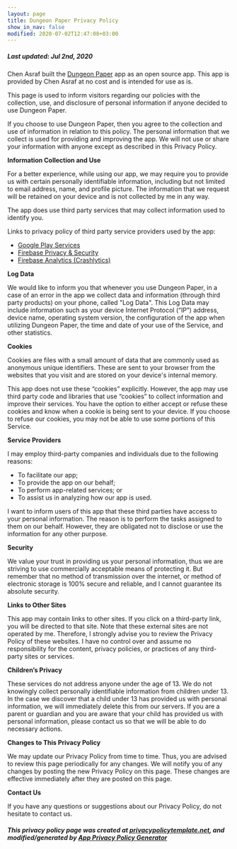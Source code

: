 ```yaml
---
layout: page
title: Dungeon Paper Privacy Policy
show_in_nav: false
modified: 2020-07-02T12:47:08+03:00
---
```


##### Last updated: Jul 2nd, 2020

Chen Asraf built the [Dungeon Paper](/dungeon-paper) app as an open source app. This app is provided by Chen Asraf at no cost and is intended for use as is.

This page is used to inform visitors regarding our policies with the collection, use, and disclosure of personal information if anyone decided to use Dungeon Paper.

If you choose to use Dungeon Paper, then you agree to the collection and use of information in relation to this policy. The personal information that we collect is used for providing and improving the app. We will not use or share your information with anyone except as described in this Privacy Policy.

**Information Collection and Use**

For a better experience, while using our app, we may require you to provide us with certain personally identifiable information, including but not limited to email address, name, and profile picture. The information that we request will be retained on your device and is not collected by me in any way.

The app does use third party services that may collect information used to identify you.

Links to privacy policy of third party service providers used by the app:

*   [Google Play Services](https://www.google.com/policies/privacy/)
*   [Firebase Privacy & Security](https://firebase.google.com/support/privacy)
*   [Firebase Analytics (Crashlytics)](https://firebase.google.com/policies/analytics)

**Log Data**

We would like to inform you that whenever you use Dungeon Paper, in a case of an error in the app we collect data and information (through third party products) on your phone, called "Log Data". This Log Data may include information such as your device Internet Protocol (“IP”) address, device name, operating system version, the configuration of the app when utilizing Dungeon Paper, the time and date of your use of the Service, and other statistics.

**Cookies**

Cookies are files with a small amount of data that are commonly used as anonymous unique identifiers. These are sent to your browser from the websites that you visit and are stored on your device's internal memory.

This app does not use these “cookies” explicitly. However, the app may use third party code and libraries that use “cookies” to collect information and improve their services. You have the option to either accept or refuse these cookies and know when a cookie is being sent to your device. If you choose to refuse our cookies, you may not be able to use some portions of this Service.

**Service Providers**

I may employ third-party companies and individuals due to the following reasons:

*   To facilitate our app;
*   To provide the app on our behalf;
*   To perform app-related services; or
*   To assist us in analyzing how our app is used.

I want to inform users of this app that these third parties have access to your personal information. The reason is to perform the tasks assigned to them on our behalf. However, they are obligated not to disclose or use the information for any other purpose.

**Security**

We value your trust in providing us your personal information, thus we are striving to use commercially acceptable means of protecting it. But remember that no method of transmission over the internet, or method of electronic storage is 100% secure and reliable, and I cannot guarantee its absolute security.

**Links to Other Sites**

This app may contain links to other sites. If you click on a third-party link, you will be directed to that site. Note that these external sites are not operated by me. Therefore, I strongly advise you to review the Privacy Policy of these websites. I have no control over and assume no responsibility for the content, privacy policies, or practices of any third-party sites or services.

**Children’s Privacy**

These services do not address anyone under the age of 13. We do not knowingly collect personally identifiable information from children under 13. In the case we discover that a child under 13 has provided us with personal information, we will immediately delete this from our servers. If you are a parent or guardian and you are aware that your child has provided us with personal information, please contact us so that we will be able to do necessary actions.

**Changes to This Privacy Policy**

We may update our Privacy Policy from time to time. Thus, you are advised to review this page periodically for any changes. We will notify you of any changes by posting the new Privacy Policy on this page. These changes are effective immediately after they are posted on this page.

**Contact Us**

If you have any questions or suggestions about our Privacy Policy, do not hesitate to contact us.

##### This privacy policy page was created at [privacypolicytemplate.net](https://privacypolicytemplate.net), and modified/generated by [App Privacy Policy Generator](https://app-privacy-policy-generator.firebaseapp.com/)